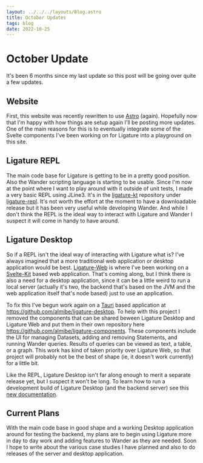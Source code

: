 ```yaml
---
layout: ../../../layouts/Blog.astro
title: October Updates
tags: blog
date: 2022-10-25
---
```


# October Update

It's been 6 months since my last update so this post will be going over quite a few updates.

## Website

First, this website was recently rewritten to use [Astro](https://astro.build) (again).
Hopefully now that I'm happy with how things are setup again I'll be posting more updates.
One of the main reasons for this is to eventually integrate some of the Svelte components I've been working on
for Ligature into a playground on this site.

## Ligature REPL

The main code base for Ligature is getting to be in a pretty good position.
Also the Wander scripting language is starting to be usable.
Since I'm now at the point where I want to play around with it outside of unit tests, I made a very basic REPL using JLine3.
It's in the [ligature-kt](https://github.com/almibe/ligature-kt/) repository under [ligature-repl](https://github.com/almibe/ligature-kt/ligature-repl).
It's not worth the effort at the moment to have a downloadable release but it has been very useful while developing Wander.
And while I don't think the REPL is the ideal way to interact with Ligature and Wander I suspect it will come in handy to have around.

## Ligature Desktop

So if a REPL isn't the ideal way of interacting with Ligature what is?
I've always imagined that a more traditional web application or desktop application would be best.
[Ligature-Web](https://github.com/almibe/ligature-web) is where I've been working on a [Svelte-Kit](https://kit.svelte.dev/) based web application.
That's coming along, but I think there is also a need for a desktop application, since it can be a little weird to run a local server (actually it's two, the backend that's based on the JVM and the web application itself that's node based) just to use an application.

To fix this I've begun work again on a [Tauri](https://tauri.dev) based application at https://github.com/almibe/ligature-desktop.
To help with this project I removed the components that can be shared beween Ligature Desktop and Ligature Web and put them in their own repository here https://github.com/almibe/ligature-components.
These components include the UI for managing Datasets, adding and removing Statements, and running Wander queries.
Results of queries can be viewed as text, a table, or a graph.
This work has kind of taken priority over Ligature Web, so that project will probably not be the best of shape (ie, it doesn't work currently) for a little bit.

Like the REPL, Ligature Desktop isn't far along enough to merit a separate release yet, but I suspect it won't be long.
To learn how to run a development build of Ligature Desktop (and the backend server) see this [new documentation](/documentation/running-ligature).

## Current Plans

With the main code base in good shape and a working Desktop application around for testing the backend,
my plans are to begin using Ligature more in day to day work and adding features to Wander as they are needed.
Soon I hope to write about the various case studies I have planned and also to do releases of the server and desktop application.
